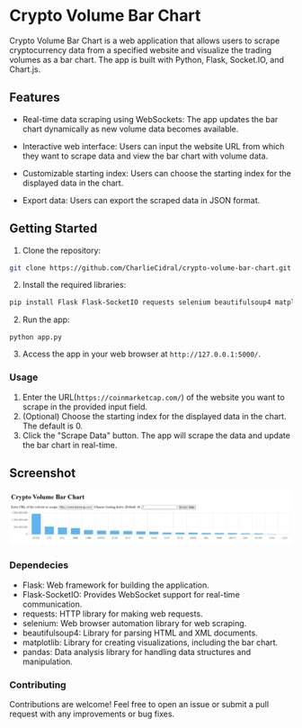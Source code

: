 # Crypto Volume Bar Chart

Crypto Volume Bar Chart is a web application that allows users to scrape cryptocurrency data from a specified website and visualize the trading volumes as a bar chart. The app is built with Python, Flask, Socket.IO, and Chart.js.

## Features

- Real-time data scraping using WebSockets: The app updates the bar chart dynamically as new volume data becomes available.

- Interactive web interface: Users can input the website URL from which they want to scrape data and view the bar chart with volume data.

- Customizable starting index: Users can choose the starting index for the displayed data in the chart.

- Export data: Users can export the scraped data in JSON format.

## Getting Started

1. Clone the repository:

```bash
git clone https://github.com/CharlieCidral/crypto-volume-bar-chart.git
```

2. Install the required libraries:

```bash
pip install Flask Flask-SocketIO requests selenium beautifulsoup4 matplotlib pandas
```

2. Run the app:

```
python app.py
```

3. Access the app in your web browser at `http://127.0.0.1:5000/`.


### Usage

1. Enter the URL(`https://coinmarketcap.com/`) of the website you want to scrape in the provided input field.
2. (Optional) Choose the starting index for the displayed data in the chart. The default is 0.
3. Click the "Scrape Data" button. The app will scrape the data and update the bar chart in real-time.

## Screenshot

![image](https://raw.githubusercontent.com/CharlieCidral/volume_coin/main/image.png)

### Dependecies

- Flask: Web framework for building the application.
- Flask-SocketIO: Provides WebSocket support for real-time communication.
- requests: HTTP library for making web requests.
- selenium: Web browser automation library for web scraping.
- beautifulsoup4: Library for parsing HTML and XML documents.
- matplotlib: Library for creating visualizations, including the bar chart.
- pandas: Data analysis library for handling data structures and manipulation.

### Contributing

Contributions are welcome! Feel free to open an issue or submit a pull request with any improvements or bug fixes.
